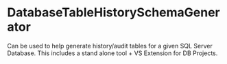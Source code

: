 # DatabaseTableHistorySchemaGenerator
Can be used to help generate history/audit tables for a given SQL Server Database. This includes a stand alone tool + VS Extension for DB Projects.
